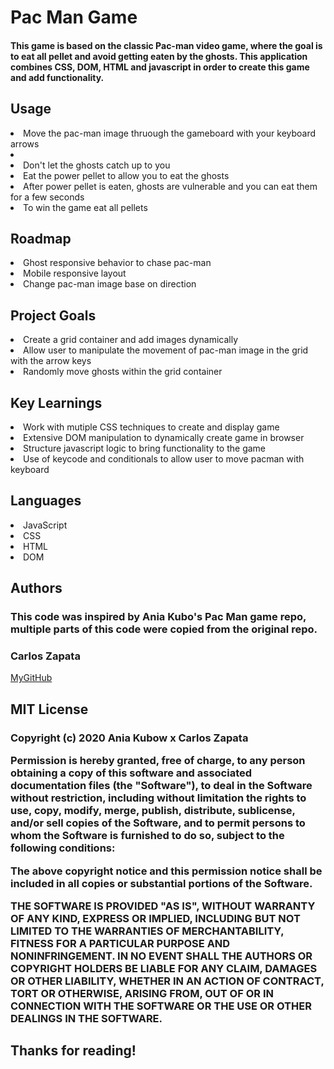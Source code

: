 <h1>Pac Man Game</h1>
<h4>This game is based on the classic Pac-man video game, where the goal is to eat all pellet and avoid getting eaten by the ghosts. This application combines CSS, DOM, HTML and javascript in order to create this game and add functionality. </h4>

<h2>Usage</h2>
<li>Move the pac-man image thruough the gameboard with your keyboard arrows<li>
<li>Don't let the ghosts catch up to you</li>
<li>Eat the power pellet to allow you to eat the ghosts</li>
<li>After power pellet is eaten, ghosts are vulnerable and you can eat them for a few seconds</li>
<li>To win the game eat all pellets</li>

<h2>Roadmap</h2>
<li>Ghost responsive behavior to chase pac-man</li>
<li>Mobile responsive layout</li>
<li>Change pac-man image base on direction</li>


<h2>Project Goals</h2> 
    <li>Create a grid container and add images dynamically</li>
    <li>Allow user to manipulate the movement of pac-man image in the grid with the arrow keys</li>
    <li>Randomly move ghosts within the grid container</li>


<h2> Key Learnings </h2> 
   <li> Work with mutiple CSS techniques to create and display game</li>
   <li> Extensive DOM manipulation to dynamically create game in browser</li>
   <li> Structure javascript logic to bring functionality to the game </li>
   <li> Use of keycode and conditionals to allow user to move pacman with keyboard </li>


<h2> Languages </h2>
<li>JavaScript</li>
<li>CSS</li>
<li>HTML</li>
<li>DOM</li>

<h2> Authors</h2> 
<h3>This code was inspired by Ania Kubo's Pac Man game repo, multiple parts of this code were copied from the original repo. </h3>
<h3> Carlos Zapata </h3>
<a href="https://github.com/czapata08">MyGitHub</a>

<h2>MIT License</h2>
<h3>
Copyright (c) 2020 Ania Kubow x Carlos Zapata

Permission is hereby granted, free of charge, to any person obtaining a copy
of this software and associated documentation files (the "Software"), to deal
in the Software without restriction, including without limitation the rights
to use, copy, modify, merge, publish, distribute, sublicense, and/or sell
copies of the Software, and to permit persons to whom the Software is
furnished to do so, subject to the following conditions:

The above copyright notice and this permission notice shall be included in all
copies or substantial portions of the Software.

THE SOFTWARE IS PROVIDED "AS IS", WITHOUT WARRANTY OF ANY KIND, EXPRESS OR
IMPLIED, INCLUDING BUT NOT LIMITED TO THE WARRANTIES OF MERCHANTABILITY,
FITNESS FOR A PARTICULAR PURPOSE AND NONINFRINGEMENT. IN NO EVENT SHALL THE
AUTHORS OR COPYRIGHT HOLDERS BE LIABLE FOR ANY CLAIM, DAMAGES OR OTHER
LIABILITY, WHETHER IN AN ACTION OF CONTRACT, TORT OR OTHERWISE, ARISING FROM,
OUT OF OR IN CONNECTION WITH THE SOFTWARE OR THE USE OR OTHER DEALINGS IN THE
SOFTWARE.</h3>

<h2> Thanks for reading! </h2>
